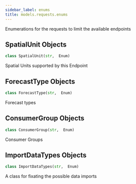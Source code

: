 ```yaml
---
sidebar_label: enums
title: models.requests.enums
---
```


Enumerations for the requests to limit the available endpoints


## SpatialUnit Objects

```python
class SpatialUnit(str,  Enum)
```

Spatial Units supported by this Endpoint


## ForecastType Objects

```python
class ForecastType(str,  Enum)
```

Forecast types


## ConsumerGroup Objects

```python
class ConsumerGroup(str,  Enum)
```

Consumer Groups


## ImportDataTypes Objects

```python
class ImportDataTypes(str,  Enum)
```

A class for fixating the possible data imports


